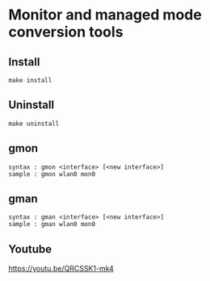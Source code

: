 Monitor and managed mode conversion tools
===

## Install
```
make install
```

## Uninstall
```
make uninstall
```

## gmon
```
syntax : gmon <interface> [<new interface>]
sample : gmon wlan0 mon0
```

## gman
```
syntax : gman <interface> [<new interface>]
sample : gman wlan0 mon0
```

## Youtube
https://youtu.be/QRCSSK1-mk4
